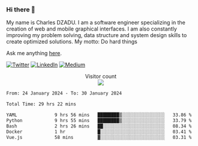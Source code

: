 ### Hi there 👋

My name is Charles DZADU. I am a software engineer specializing in the creation of web and mobile graphical interfaces. I am also constantly improving my problem solving, data structure and system design skills to create optimized solutions.
My motto: Do hard things


Ask me anything [here](https://github.com/charlesdzadu/charlesdzadu/issues?q=is%3Aissue+is%3Aopen).

<p> 
  <a href="https://twitter.com/CharlesDzadu" target="_blank"><img alt="Twitter" src="https://img.shields.io/badge/twitter-%231DA1F2.svg?&style=for-the-badge&logo=twitter&logoColor=white" /></a> 
  <a href="https://www.linkedin.com/in/charlesdzadu/" target="_blank"><img alt="LinkedIn" src="https://img.shields.io/badge/linkedin-%230077B5.svg?&style=for-the-badge&logo=linkedin&logoColor=white" /></a> 
  <a href="https://charlesdzadu.com" target="_blank"><img alt="Medium" src="https://img.shields.io/badge/medium-%2312100E.svg?&style=for-the-badge&logo=medium&logoColor=white" /></a>
</p>


<p align="center"> 
  Visitor count<br>
  <img src="https://profile-counter.glitch.me/charlesdzadu/count.svg" />
</p>


<!--START_SECTION:waka-->

```txt
From: 24 January 2024 - To: 30 January 2024

Total Time: 29 hrs 22 mins

YAML              9 hrs 56 mins   ████████▒░░░░░░░░░░░░░░░░   33.86 %
Python            9 hrs 55 mins   ████████▒░░░░░░░░░░░░░░░░   33.79 %
Bash              2 hrs 26 mins   ██░░░░░░░░░░░░░░░░░░░░░░░   08.34 %
Docker            1 hr            █░░░░░░░░░░░░░░░░░░░░░░░░   03.41 %
Vue.js            58 mins         ▓░░░░░░░░░░░░░░░░░░░░░░░░   03.31 %
```

<!--END_SECTION:waka-->
